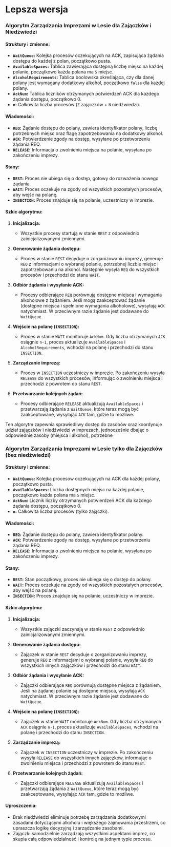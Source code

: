 # Lepsza wersja

### Algorytm Zarządzania Imprezami w Lesie dla Zajączków i Niedźwiedzi

#### Struktury i zmienne:
- **`WaitQueue`:** Kolejka procesów oczekujących na ACK, zapisująca żądania dostępu do każdej z polan, początkowo pusta.
- **`AvailableSpaces`:** Tablica zawierająca dostępną liczbę miejsc na każdej polanie, początkowo każda polana ma `S` miejsc.
- **`AlcoholRequirements`:** Tablica boolowska określająca, czy dla danej polany jest wymagany dodatkowy alkohol, początkowo `false` dla każdej polany.
- **`AckNum`:** Tablica liczników otrzymanych potwierdzeń ACK dla każdego żądania dostępu, początkowo 0.
- **`n`:** Całkowita liczba procesów (`Z` zajączków + `N` niedźwiedzi).

#### Wiadomości:
- **`REQ`:** Żądanie dostępu do polany, zawiera identyfikator polany, liczbę potrzebnych miejsc oraz flagę zapotrzebowania na dodatkowy alkohol.
- **`ACK`:** Potwierdzenie zgody na dostęp, wysyłane po przetworzeniu żądania REQ.
- **`RELEASE`:** Informacja o zwolnieniu miejsca na polanie, wysyłana po zakończeniu imprezy.

#### Stany:
- **`REST`:** Proces nie ubiega się o dostęp, gotowy do rozważenia nowego żądania.
- **`WAIT`:** Proces oczekuje na zgody od wszystkich pozostałych procesów, aby wejść na polanę.
- **`INSECTION`:** Proces znajduje się na polanie, uczestniczy w imprezie.

#### Szkic algorytmu:
1. **Inicjalizacja:**
    - Wszystkie procesy startują w stanie `REST` z odpowiednio zainicjalizowanymi zmiennymi.

2. **Generowanie żądania dostępu:**
    - Proces w stanie `REST` decyduje o zorganizowaniu imprezy, generuje `REQ` z informacjami o wybranej polanie, potrzebnej liczbie miejsc i zapotrzebowaniu na alkohol. Następnie wysyła `REQ` do wszystkich procesów i przechodzi do stanu `WAIT`.

3. **Odbiór żądania i wysyłanie ACK:**
    - Procesy odbierające `REQ` porównują dostępne miejsca i wymagania alkoholowe z żądaniem. Jeśli mogą zaakceptować żądanie (dostępne miejsca i spełnione wymagania alkoholowe), wysyłają `ACK` natychmiast. W przeciwnym razie żądanie jest dodawane do `WaitQueue`.

4. **Wejście na polanę (`INSECTION`):**
    - Proces w stanie `WAIT` monitoruje `AckNum`. Gdy liczba otrzymanych `ACK` osiągnie `n-1`, proces aktualizuje `AvailableSpaces` i `AlcoholRequirements`, wchodzi na polanę i przechodzi do stanu `INSECTION`.

5. **Zarządzanie imprezą:**
    - Proces w `INSECTION` uczestniczy w imprezie. Po zakończeniu wysyła `RELEASE` do wszystkich procesów, informując o zwolnieniu miejsca i przechodzi z powrotem do stanu `REST`.

6. **Przetwarzanie kolejnych żądań:**
    - Procesy odbierające `RELEASE` aktualizują `AvailableSpaces` i przetwarzają żądania z `WaitQueue`, które teraz mogą być zaakceptowane, wysyłając `ACK` tam, gdzie to możliwe.

Ten algorytm zapewnia sprawiedliwy dostęp do zasobów oraz koordynuje udział zajączków i niedźwiedzi w imprezach, jednocześnie dbając o odpowiednie zasoby (miejsca i alkohol), potrzebne

### Algorytm Zarządzania Imprezami w Lesie tylko dla Zajączków (bez niedźwiedzi)

#### Struktury i zmienne:
- **`WaitQueue`:** Kolejka procesów oczekujących na ACK dla każdej polany, początkowo pusta.
- **`AvailableSpaces`:** Liczba dostępnych miejsc na każdej polanie, początkowo każda polana ma `S` miejsc.
- **`AckNum`:** Licznik liczby otrzymanych potwierdzeń ACK dla każdego żądania dostępu, początkowo 0.
- **`n`:** Całkowita liczba procesów (tylko zajączki).

#### Wiadomości:
- **`REQ`:** Żądanie dostępu do polany, zawiera identyfikator polany.
- **`ACK`:** Potwierdzenie zgody na dostęp, wysyłane po przetworzeniu żądania REQ.
- **`RELEASE`:** Informacja o zwolnieniu miejsca na polanie, wysyłana po zakończeniu imprezy.

#### Stany:
- **`REST`:** Stan początkowy, proces nie ubiega się o dostęp do polany.
- **`WAIT`:** Proces oczekuje na zgody od wszystkich pozostałych procesów, aby wejść na polanę.
- **`INSECTION`:** Proces znajduje się na polanie, uczestniczy w imprezie.

#### Szkic algorytmu:
1. **Inicjalizacja:**
    - Wszystkie zajączki zaczynają w stanie `REST` z odpowiednio zainicjalizowanymi zmiennymi.

2. **Generowanie żądania dostępu:**
    - Zajączek w stanie `REST` decyduje o zorganizowaniu imprezy, generuje `REQ` z informacjami o wybranej polanie, wysyła `REQ` do wszystkich innych zajączków i przechodzi do stanu `WAIT`.

3. **Odbiór żądania i wysyłanie ACK:**
    - Zajączki odbierające `REQ` porównują dostępne miejsca z żądaniem. Jeśli na żądanej polanie są dostępne miejsca, wysyłają `ACK` natychmiast. W przeciwnym razie żądanie jest dodawane do `WaitQueue`.

4. **Wejście na polanę (`INSECTION`):**
    - Zajączek w stanie `WAIT` monitoruje `AckNum`. Gdy liczba otrzymanych `ACK` osiągnie `n-1`, proces aktualizuje `AvailableSpaces`, wchodzi na polanę i przechodzi do stanu `INSECTION`.

5. **Zarządzanie imprezą:**
    - Zajączek w `INSECTION` uczestniczy w imprezie. Po zakończeniu wysyła `RELEASE` do wszystkich innych zajączków, informując o zwolnieniu miejsca i przechodzi z powrotem do stanu `REST`.

6. **Przetwarzanie kolejnych żądań:**
    - Zajączki odbierające `RELEASE` aktualizują `AvailableSpaces` i przetwarzają żądania z `WaitQueue`, które teraz mogą być zaakceptowane, wysyłając `ACK` tam, gdzie to możliwe.

#### Uproszczenia:
- Brak niedźwiedzi eliminuje potrzebę zarządzania dodatkowymi zasadami dotyczącymi alkoholu i większego zajmowania przestrzeni, co upraszcza logikę decyzyjną i zarządzanie zasobami.
- Zajączki samodzielnie zarządzają wszystkimi aspektami imprez, co skupia całą odpowiedzialność i kontrolę na jednym typie procesu.